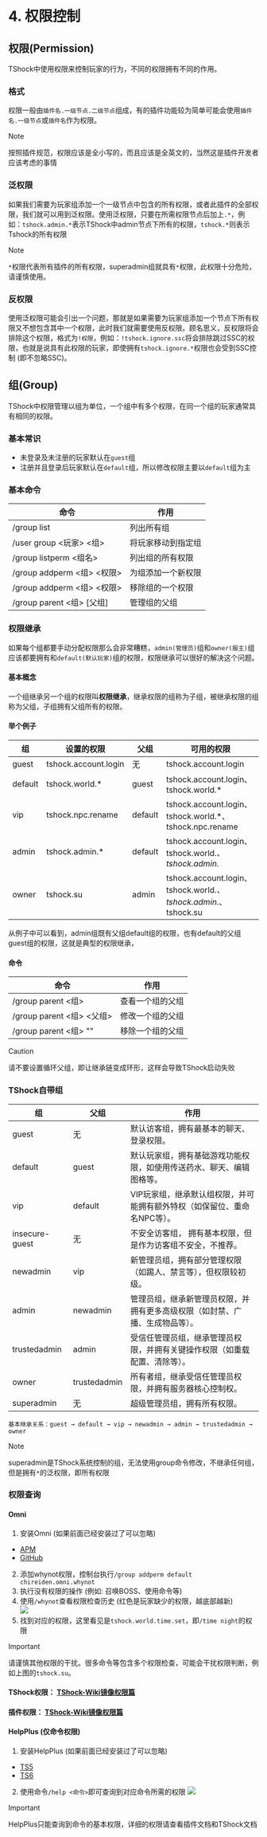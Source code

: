 # 4. 权限控制

## 权限(Permission)
TShock中使用权限来控制玩家的行为，不同的权限拥有不同的作用。

### 格式

权限一般由`插件名.一级节点.二级节点`组成，有的插件功能较为简单可能会使用`插件名.一级节点`或`插件名`作为权限。

> [!NOTE]
> 按照插件规范，权限应该是全小写的，而且应该是全英文的，当然这是插件开发者应该考虑的事情

### 泛权限

如果我们需要为玩家组添加一个一级节点中包含的所有权限，或者此插件的全部权限，我们就可以用到泛权限。使用泛权限，只要在所需权限节点后加上`.*`，例如：`tshock.admin.*`表示TShock中admin节点下所有的权限，`tshock.*`则表示Tshock的所有权限

> [!NOTE]
> `*`权限代表所有插件的所有权限，superadmin组就具有`*`权限，此权限十分危险，请谨慎使用。

### 反权限

使用泛权限可能会引出一个问题，那就是如果需要为玩家组添加一个节点下所有权限又不想包含其中一个权限，此时我们就需要使用反权限。顾名思义，反权限将会排除这个权限，格式为`!权限`，例如：`!tshock.ignore.ssc`将会排除跳过SSC的权限，也就是说具有此权限的玩家，即使拥有`tshock.ignore.*`权限也会受到SSC控制 (即不忽略SSC)。


## 组(Group)

TShock中权限管理以组为单位，一个组中有多个权限，在同一个组的玩家通常具有相同的权限。

### 基本常识

- 未登录及未注册的玩家默认在`guest`组
- 注册并且登录后玩家默认在`default`组，所以修改权限主要以`default`组为主

### 基本命令

| 命令 | 作用 |
|----|----|
| /group list | 列出所有组 |
| /user group <玩家> <组>| 将玩家移动到指定组 |
| /group listperm <组名> | 列出组的所有权限 |
| /group addperm <组> <权限> | 为组添加一个新权限 |
| /group addperm <组> <权限> | 移除组的一个权限 |
| /group parent <组> [父组] | 管理组的父组 |

### 权限继承
如果每个组都要手动分配权限那么会非常糟糕，`admin(管理员)`组和`owner(服主)`组应该都要拥有和`default(默认玩家)`组的权限，权限继承可以很好的解决这个问题。

#### 基本概念
一个组继承另一个组的权限叫**权限继承**，继承权限的组称为子组，被继承权限的组称为父组，子组拥有父组所有的权限。

#### 举个例子

|   组  |      设置的权限       | 父组  |     可用的权限       |
| ----- | -------------------- | ---- | -------------------- |
| guest | tshock.account.login | 无   | tshock.account.login|
| default | tshock.world.*      | guest | tshock.account.login、tshock.world.* |
| vip | tshock.npc.rename      | default | tshock.account.login、tshock.world.*、tshock.npc.rename |
| admin | tshock.admin.*       | default | tshock.account.login、tshock.world.*、tshock.admin.* |
| owner | tshock.su            | admin | tshock.account.login、tshock.world.*、tshock.admin.*、tshock.su |

从例子中可以看到，admin组既有父组default组的权限，也有default的父组guest组的权限，这就是典型的权限继承，

#### 命令
| 命令 | 作用 |
|----|----|
| /group parent <组>| 查看一个组的父组 |
| /group parent <组> <父组> | 修改一个组的父组 |
| /group parent <组> "" | 移除一个组的父组 |

> [!CAUTION]
> 请不要设置循环父组，即让继承链变成环形，这样会导致TShock启动失败

### TShock自带组

| 组             | 父组        | 作用                                                                 |
|----------------|-------------|----------------------------------------------------------------------|
| guest          | 无          | 默认访客组，拥有最基本的聊天、登录权限。                           |
| default        | guest       | 默认玩家组，拥有基础游戏功能权限，如使用传送药水、聊天、编辑图格等。           |
| vip            | default     | VIP玩家组，继承默认组权限，并可能拥有额外特权（如保留位、重命名NPC等）。 |
| insecure-guest | 无          | 不安全访客组， 拥有基本权限，但是作为访客组不安全，不推荐。     |
| newadmin       | vip         | 新管理员组，拥有部分管理权限（如踢人、禁言等），但权限较初级。   |
| admin          | newadmin    | 管理员组，继承新管理员权限，并拥有更多高级权限（如封禁、广播、生成物品等）。 |
| trustedadmin   | admin       | 受信任管理员组，继承管理员权限，并拥有关键操作权限（如重载配置、清除等）。   |
| owner          | trustedadmin| 所有者组，继承受信任管理员权限，并拥有服务器核心控制权。 |
| superadmin     | 无       | 超级管理员组，拥有所有权限。  |

```
基本继承关系：guest → default → vip → newadmin → admin → trustedadmin → owner
```

> [!NOTE]
> superadmin是TShock系统控制的组，无法使用group命令修改，不继承任何组，但是拥有`*`的泛权限，即所有权限

### 权限查询

#### Omni

1. 安装Omni (如果前面已经安装过了可以忽略)
  - [APM](http://api.terraria.ink:11434/plugin/get_plugin_zip?assembly_name=Chireiden.TShock.Omni&tshock_version=5.9.9)
  - [GitHub](https://github.com/sgkoishi/yaaiomni/releases)

2. 添加whynot权限，控制台执行`/group addperm default chireiden.omni.whynot`
3. 执行没有权限的操作 (例如: 召唤BOSS、使用命令等)
4. 使用`/whynot`查看权限检查历史  (红色是玩家缺少的权限，越底部越新)  
   ![](https://github.com/user-attachments/assets/c2670ac1-2183-42a3-84a3-5e70c14f1882)
5. 找到对应的权限，这里看见是`tshock.world.time.set`，即`/time night`的权限

> [!IMPORTANT]
> 请谨慎其他权限的干扰。很多命令等包含多个权限检查，可能会干扰权限判断，例如上图的`tshock.su`。



#### TShock权限： [TShock-Wiki镜像权限篇](../tshock-wiki/(中文)权限说明.html)

#### 插件权限： [TShock-Wiki镜像权限篇](../guide/get-start.html)

#### HelpPlus (仅命令权限)
1. 安装HelpPlus (如果前面已经安装过了可以忽略)
  - [TS5](http://api.terraria.ink:11434/plugin/get_plugin_zip?assembly_name=HelpPlus)
  - [TS6](http://api.terraria.ink:11434/plugin/get_plugin_zip?assembly_name=HelpPlus&tshock_version=5.9.9)

2. 使用命令`/help <命令>`即可查询到对应命令所需的权限
   ![](https://github.com/user-attachments/assets/50076bbd-cd82-4104-ba94-fb1982d12a8d)

> [!IMPORTANT]
> HelpPlus只能查询到命令的基本权限，详细的权限请查看插件文档和TShock文档



